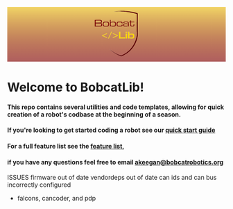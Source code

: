 ![alt text](<Assets/BobcatLib Banner (6).png>)
# Welcome to BobcatLib!
#### This repo contains several utilities and code templates, allowing for quick creation of a robot's codbase at the beginning of a season. 
#### If you're looking to get started coding a robot see our [quick start guide](QUICKSTART.md)
#### For a full feature list see the [feature list](FEATURE-LIST.md), 
#### if you have any questions feel free to email akeegan@bobcatrobotics.org 


ISSUES
firmware out of date
vendordeps out of date
can ids and can bus incorrectly configured
- falcons, cancoder, and pdp